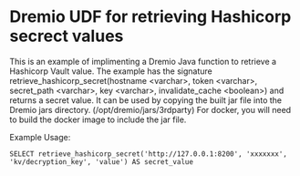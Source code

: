 # Dremio UDF for retrieving Hashicorp secrect values


This is an example of implimenting a Dremio Java function to retrieve a Hashicorp Vault value. The example has the signature retrieve_hashicorp_secret(hostname \<varchar\>, token \<varchar\>, secret_path \<varchar\>,  key \<varchar\>, invalidate_cache \<boolean\>) and returns a secret value. It can be used by copying the built jar file into the Dremio jars directory. (/opt/dremio/jars/3rdparty) For docker, you will need to build the docker image to include the jar file. 

Example Usage:
```
SELECT retrieve_hashicorp_secret('http://127.0.0.1:8200', 'xxxxxxx', 'kv/decryption_key', 'value') AS secret_value
```
